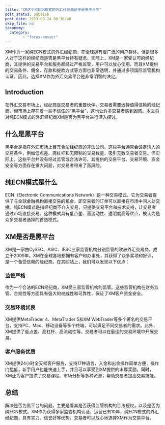 ```yaml
---
title: "XM这个纯ECN模式的外汇经纪商是不是黑平台呢"
post_status: publish
post_date: 2023-09-24 00:36:48
skip_file: no
taxonomy:
  category:
        - "forex-answer"
---
```


XM作为一家纯ECN模式的外汇经纪商，在全球拥有着广泛的用户群体。但是很多人对于这样的经纪商是否是黑平台持有疑虑。实际上，XM是一家受认可的经纪商，其提供的交易平台和服务都经过严格监管，用户可以放心使用。而且XM提供的交易条件、佣金、存款和提款方式等方面也非常透明，并通过多项国际监管机构认证。因此，选择XM作为外汇交易平台是非常明智的决定。

## Introduction

在外汇交易市场上，经纪商是交易者的重要伙伴。交易者需要选择值得信赖的经纪商，但市场上存在着一些不信任的“黑平台”，这也让许多交易者感到困惑。本文将对纯ECN模式的外汇经纪商XM是否为黑平台进行深入探讨。

## 什么是黑平台

黑平台是指在外汇市场上冒充合法经纪商的非法公司。这些平台通常会设定诱人的交易条件，例如低点差、高杠杆和无限制的交易数量，吸引无数交易者交易。但实际上，这些平台并没有经过监管或合法许可，其提供的交易平台、交易环境、资金安全等方面存在重大问题，对交易者带来了高风险。

## 纯ECN模式是什么

ECN（Electronic Communications Network）是一种交易模式，它为交易者提供了与全球金融机构直接交易的机会，即交易者的订单可以直接在市场中间人处交换。纯ECN模式是指经纪商不介入交易，只提供交易平台和技术支持，让交易者通过市场直接交易。这种模式具有低点差、高流动性、透明度高等优点，被认为是众多交易者选择的首选模式。

## XM是否是黑平台

XM是一家由CySEC、ASIC、IFSC三家监管机构分别监管的欧洲外汇交易商，成立于2009年。XM在全球各地都拥有客户和办事处，并获得了众多奖项和好评，是一个备受信赖的经纪商。在其网站上，我们可以发现以下优点：

### 监管严格

作为一个合法的ECN经纪商，XM受三家监管机构的监管。这些监管机构在财务监管、合规性等方面具有强大的权威性和可靠性，保证了XM客户资金安全。

### 交易环境优良

XM提供MetaTrader 4、MetaTrader 5和XM WebTrader等多个著名的交易平台，支持PC、Mac、移动设备等多个终端，可以满足不同交易者的需求。此外，XM提供了低点差、高杠杆、高流动性等，交易者可以在最佳的交易环境中开展交易。

### 客户服务优质

XM提供24小时全天候客户服务，支持17种语言，入金和出金操作简单方便，操作门槛低，新手用户也能快速上手，并且可以享受到XM提供的丰厚奖励。同时，XM还为客户提供了交易课程、市场分析等多种资源，帮助交易者提高交易技能。

## 总结

解决是否为黑平台的问题，主要是看其是否获得监管机构的合法授权，以及是否为纯ECN模式。XM作为获得多家监管机构认证、运营已有10年，纯ECN模式的外汇经纪商，具有实力、信誉好等优势，交易者可以放心地选择XM作为交易平台。 

